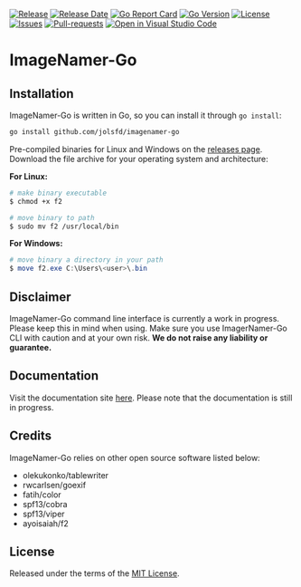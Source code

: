 [![Release](https://img.shields.io/github/v/release/jolsfd/imagenamer-go.svg)](https://github.com/jolsfd/imagenamer-go/releases/latest)
[![Release Date](https://img.shields.io/github/release-date/jolsfd/imagenamer-go.svg)](https://github.com/jolsfd/imagenamer-go/releases/latest)
[![Go Report Card](https://goreportcard.com/badge/github.com/jolsfd/imagenamer-go)](https://goreportcard.com/report/github.com/jolsfd/imagenamer-go)
[![Go Version](https://img.shields.io/github/go-mod/go-version/jolsfd/imagenamer-go.svg)](https://github.com/jolsfd/imagenamer-go)
[![License](https://img.shields.io/github/license/jolsfd/imagenamer-go.svg)](https://github.com/jolsfd/imagenamer-go/blob/main/LICENSE)
[![Issues](https://img.shields.io/github/issues/jolsfd/imagenamer-go.svg)](https://GitHub.com/jolsfd/imagenamer-go/issues/)
[![Pull-requests](https://img.shields.io/github/issues-pr/jolsfd/imagenamer-go.svg)](https://GitHub.com/jolsfd/imagenamer-go/pull/)
[![Open in Visual Studio Code](https://open.vscode.dev/badges/open-in-vscode.svg)](https://open.vscode.dev/jolsfd/imagenamer-go)

# ImageNamer-Go

## Installation

ImageNamer-Go is written in Go, so you can install it through `go install`:

```bash
go install github.com/jolsfd/imagenamer-go
```

Pre-compiled binaries for Linux and Windows on the [releases page](https://github.com/jolsfd/imagenamer-go/releases/latest). Download the file archive for your operating system and architecture:

**For Linux:**

```bash
# make binary executable
$ chmod +x f2

# move binary to path
$ sudo mv f2 /usr/local/bin
```

**For Windows:**

```powershell
# move binary a directory in your path
$ move f2.exe C:\Users\<user>\.bin
```

## Disclaimer

ImageNamer-Go command line interface is currently a work in progress. Please keep this in mind when using.
Make sure you use ImagerNamer-Go CLI with caution and at your own risk. **We do not raise any liability or guarantee.**

## Documentation

Visit the documentation site [here](https://github.com/jolsfd/imagenamer-go/blob/main/docs/README.md). Please note that the documentation is still in progress.

## Credits

ImageNamer-Go relies on other open source software listed below:
* olekukonko/tablewriter
* rwcarlsen/goexif
* fatih/color
* spf13/cobra
* spf13/viper
* ayoisaiah/f2

## License

Released under the terms of the [MIT License](https://github.com/jolsfd/imagenamer-go/blob/main/LICENSE).
